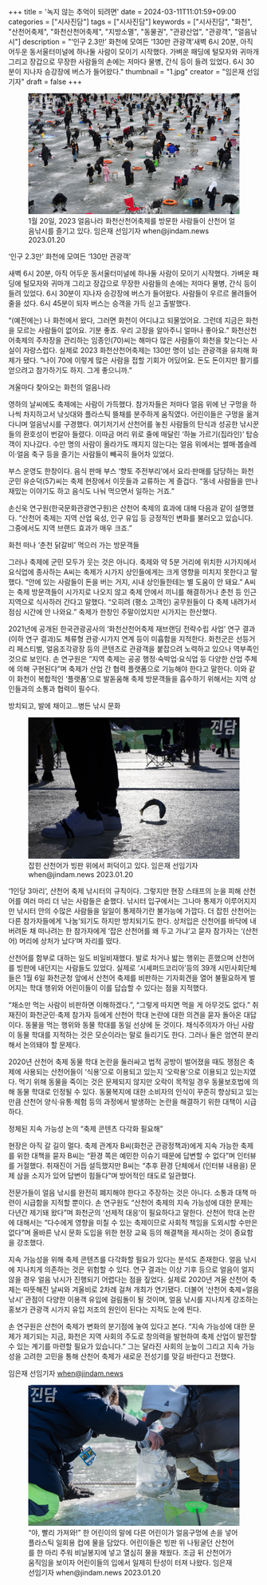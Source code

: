 +++
title = '녹지 않는 추억이 되려면'
date = 2024-03-11T11:01:59+09:00
categories = ["시사진담"]
tags = ["시사진담"]
keywords = ["시사진담", "화천", "산천어축제", "화천산천어축제", "지방소멸", "동물권", "관광산업", "관광객", "얼음낚시"]
description = "‘인구 2.3만’ 화천에 모여든 ‘130만 관광객’새벽 6시 20분, 아직 어두운 동서울터미널에 하나둘 사람이 모이기 시작했다. 가벼운 패딩에 털모자와 귀마개 그리고 장갑으로 무장한 사람들의 손에는 저마다 물병, 간식 등이 들려 있었다. 6시 30분이 지나자 승강장에 버스가 들어왔다."
thumbnail = "1.jpg"
creator = "임은재 선임기자"
draft = false
+++

<figure>
  <img src="1.jpg" alt="no image" />
  <figcaption>1월 20일, 2023 얼음나라 화천산천어축제를 방문한 사람들이 산천어 얼음낚시를 즐기고 있다. 임은재 선임기자 when@jindam.news 2023.01.20</figcaption>
</figure>


‘인구 2.3만’ 화천에 모여든 ‘130만 관광객’

새벽 6시 20분, 아직 어두운 동서울터미널에 하나둘 사람이 모이기 시작했다. 가벼운 패딩에 털모자와 귀마개 그리고 장갑으로 무장한 사람들의 손에는 저마다 물병, 간식 등이 들려 있었다. 6시 30분이 지나자 승강장에 버스가 들어왔다. 사람들이 우르르 몰려들어 줄을 섰다. 6시 45분이 되자 버스는 승객을 가득 싣고 출발했다.

“(예전에는) 나 화천에서 왔다, 그러면 화천이 어디냐고 되물었어요. 그런데 지금은 화천을 모르는 사람들이 없어요. 기분 좋죠. 우리 고장을 알아주니 얼마나 좋아요.” 화천산천어축제의 주차장을 관리하는 임종인(70)씨는 해마다 많은 사람들이 화천을 찾는다는 사실이 자랑스럽다. 실제로 2023 화천산천어축제는 130만 명이 넘는 관광객을 유치해 화제가 됐다. “나이 70에 이렇게 많은 사람을 접할 기회가 어딨어요. 돈도 돈이지만 활기를 얻으려고 참가하기도 하지. 그게 좋으니까.”

겨울마다 찾아오는 화천의 얼음나라

영하의 날씨에도 축제에는 사람이 가득했다. 참가자들은 저마다 얼음 위에 난 구멍을 하나씩 차지하고서 낚싯대와 플라스틱 뜰채를 분주하게 움직였다. 어린이들은 구멍을 옮겨 다니며 얼음낚시를 구경했다. 여기저기서 산천어를 놓친 사람들의 탄식과 성공한 낚시꾼들의 환호성이 번갈아 들렸다. 이따금 머리 위로 줄에 매달린 ‘하늘 가르기(집라인)’ 탑승객이 지나갔다. 수만 명의 사람이 올라가도 깨지지 않는다는 얼음 위에서는 썰매·봅슬레이·얼음 축구 등을 즐기는 사람들이 빼곡히 들어차 있었다.

부스 운영도 한창이다. 음식 판매 부스 ‘향토 주전부리’에서 요리·판매를 담당하는 화천군민 유순덕(57)씨는 축제 현장에서 이웃들과 교류하는 게 즐겁다. “동네 사람들을 만나 재밌는 이야기도 하고 음식도 나눠 먹으면서 일하는 거죠.”

손신욱 연구원(한국문화관광연구원)은 산천어 축제의 효과에 대해 다음과 같이 설명했다. “산천어 축제는 지역 산업 육성, 인구 유입 등 긍정적인 변화를 불러오고 있습니다. 그중에서도 지역 브랜드 효과가 매우 크죠.”

화천 떠나 ‘춘천 닭갈비’ 먹으러 가는 방문객들

그러나 축제에 군민 모두가 웃는 것은 아니다. 축제와 약 5분 거리에 위치한 시가지에서 요식업에 종사하는 A씨는 축제가 시가지 상인들에게는 크게 영향을 미치지 못한다고 말했다. “안에 있는 사람들이 돈을 버는 거지, 시내 상인들한테는 별 도움이 안 돼요.” A씨는 축제 방문객들이 시가지로 나오지 않고 축제 안에서 끼니를 해결하거나 춘천 등 인근 지역으로 식사하러 간다고 말했다. “오히려 (평소 고객인) 공무원들이 다 축제 내려가서 점심 시간에 안 나와요.” 축제가 한창인 주말이었지만 시가지는 한산했다.

2021년에 공개된 한국관광공사의 ‘화천산천어축제 재브랜딩 전략수립 사업’ 연구 결과(이하 연구 결과)도 체류형 관광·시가지 연계 등이 미흡함을 지적한다. 화천군은 선등거리 페스티벌, 얼음조각광장 등의 콘텐츠로 관광객을 붙잡으려 노력하고 있으나 역부족인 것으로 보인다. 손 연구원은 “지역 축제는 공공 행정·숙박업·요식업 등 다양한 산업 주체에 의해 구현된다”며 축제가 산업 간 협력 플랫폼으로 기능해야 한다고 말한다. 이와 같이 화천이 복합적인 ‘플랫폼’으로 발돋움해 축제 방문객들을 흡수하기 위해서는 지역 상인들과의 소통과 협력이 필수다.

방치되고, 발에 채이고…병든 낚시 문화

<figure>
  <img src="2.jpg" alt="no image" />
  <figcaption>잡힌 산천어가 빙판 위에서 퍼덕이고 있다. 임은재 선임기자 when@jindam.news 2023.01.20</figcaption>
</figure>


‘1인당 3마리’, 산천어 축제 낚시터의 규칙이다. 그렇지만 현장 스태프의 눈을 피해 산천어를 여러 마리 더 낚는 사람들은 숱했다. 낚시터 입구에서는 그나마 통제가 이루어지지만 낚시터 안의 수많은 사람들을 일일이 통제하기란 불가능에 가깝다. 더 잡힌 산천어는 다른 참가자들에게 ‘나눔’되기도 하지만 방치되기도 한다. 상처입은 산천어를 바닥에 내버려둔 채 떠나려는 한 참가자에게 ‘잡은 산천어를 왜 두고 가냐’고 묻자 참가자는 ‘(산천어) 머리에 상처가 났다’며 자리를 떴다.

산천어를 함부로 대하는 일도 비일비재했다. 발로 차거나 밟는 행위는 흔했으며 산천어를 빙판에 내던지는 사람들도 있었다. 실제로 ‘시셰퍼드코리아’등의 39개 시민사회단체들은 1월 6일 화천군청 앞에서 산천어 축제를 비판하는 기자회견을 열어 불필요하게 벌어지는 학대 행위와 어린이들이 이를 답습할 수 있다는 점을 지적했다.

“채소만 먹는 사람이 비판하면 이해하겠다.”, “그렇게 따지면 먹을 게 아무것도 없다.” 취재진이 화천군민·축제 참가자 등에게 산천어 학대 논란에 대한 의견을 묻자 돌아온 대답이다. 동물을 먹는 행위와 동물 학대를 동일 선상에 둔 것이다. 채식주의자가 아닌 사람이 동물 학대를 지적하는 것은 모순이라는 말로 들리기도 한다. 그러나 둘은 엄연히 분리해서 논의돼야 할 문제다.

2020년 산천어 축제 동물 학대 논란을 둘러싸고 법적 공방이 벌어졌을 때도 쟁점은 축제에 사용되는 산천어들이 ‘식용’으로 이용되고 있는지 ‘오락용’으로 이용되고 있는지였다. 먹기 위해 동물을 죽이는 것은 문제되지 않지만 오락이 목적일 경우 동물보호법에 의해 동물 학대로 인정될 수 있다. 동물복지에 대한 소비자의 인식이 꾸준히 향상되고 있는 만큼 산천어 양식·유통·체험 등의 과정에서 발생하는 논란을 해결하기 위한 대책이 시급하다.

정체된 지속 가능성 논의 “축제 콘텐츠 다각화 필요해”

현장은 아직 갈 길이 멀다. 축제 관계자 B씨(화천군 관광정책과)에게 지속 가능한 축제를 위한 대책을 묻자 B씨는 “환경 쪽은 예민한 이슈기 때문에 답변할 수 없다”며 인터뷰를 거절했다. 취재진이 거듭 설득했지만 B씨는 “추후 환경 단체에서 (인터뷰 내용을) 문제 삼을 소지가 있어 답변이 힘들다”며 방어적인 태도로 일관했다.

전문가들이 얼음 낚시를 완전히 폐지해야 한다고 주장하는 것은 아니다. 소통과 대책 마련이 시급함을 지적할 뿐이다. 손 연구원도 “산천어 축제의 지속 가능성에 대한 문제는 다년간 제기돼 왔다”며 화천군의 ‘선제적 대응’이 필요하다고 말한다. 산천어 학대 논란에 대해서는 “다수에게 영향을 미칠 수 있는 축제이므로 사회적 책임을 도외시할 수만은 없다”며 올바른 낚시 문화 도입을 위한 현장 교육 등의 해결책을 제시하는 것이 중요함을 강조했다.

지속 가능성을 위해 축제 콘텐츠를 다각화할 필요가 있다는 분석도 존재한다. 얼음 낚시에 지나치게 의존하는 것은 위험할 수 있다. 연구 결과는 이상 기후 등으로 얼음이 얼지 않을 경우 얼음 낚시가 진행되기 어렵다는 점을 짚었다. 실제로 2020년 겨울 산천어 축제는 따뜻해진 날씨와 겨울비로 2차례 걸쳐 개최가 연기됐다. 더불어 ‘산천어 축제=얼음 낚시’ 관점이 다양한 이용객 유입에 걸림돌이 될 것이며, 얼음 낚시를 지나치게 강조하는 홍보가 관광객 시가지 유입 저조의 원인이 된다는 지적도 눈에 띈다.

손 연구원은 산천어 축제가 변화의 분기점에 놓여 있다고 본다. “지속 가능성에 대한 문제가 제기되는 지금, 화천은 지역 사회의 주도로 창의력을 발현하여 축제 산업이 발전할 수 있는 계기를 마련할 필요가 있습니다.” 그는 달라진 사회의 눈높이 그리고 지속 가능성을 고려한 고민을 통해 산천어 축제가 새로운 전성기를 맞길 바란다고 전했다.

임은재 선임기자 when@jindam.news

<figure>
  <img src="3.jpg" alt="no image" />
  <figcaption>“야, 빨리 가져와!” 한 어린이의 말에 다른 어린이가 얼음구멍에 손을 넣어 플라스틱 일회용 컵에 물을 담았다. 어린이들은 빙판 위 나뒹굴던 산천어를 한 마리 주워 비닐봉지에 넣고 열심히 물을 채웠다. 조금 뒤 산천어가 움직임을 보이자 어린이들의 입에서 일제히 탄성이 터져 나왔다. 임은재 선임기자 when@jindam.news 2023.01.20</figcaption>
</figure>



